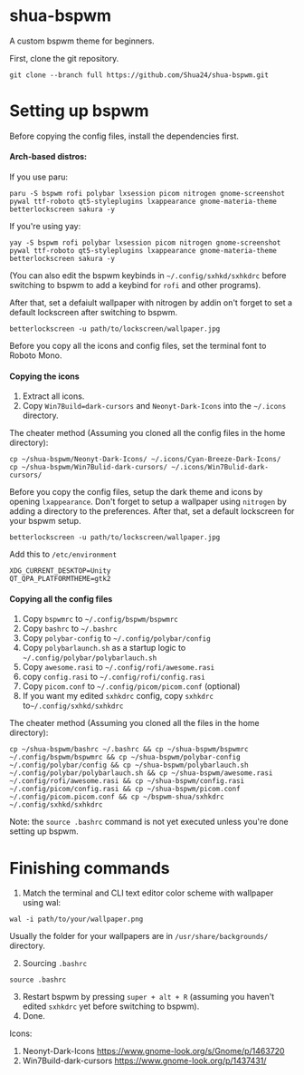 # shua-bspwm
A custom bspwm theme for beginners.

First, clone the git repository.
```
git clone --branch full https://github.com/Shua24/shua-bspwm.git
```
# Setting up bspwm

Before copying the config files, install the dependencies first.
#### Arch-based distros:
If you use paru:
```
paru -S bspwm rofi polybar lxsession picom nitrogen gnome-screenshot pywal ttf-roboto qt5-styleplugins lxappearance gnome-materia-theme betterlockscreen sakura -y
```
If you're using yay:
```
yay -S bspwm rofi polybar lxsession picom nitrogen gnome-screenshot pywal ttf-roboto qt5-styleplugins lxappearance gnome-materia-theme betterlockscreen sakura -y
```
(You can also edit the bspwm keybinds in `~/.config/sxhkd/sxhkdrc` before switching to bspwm to add a keybind for `rofi` and other programs).

After that, set a defaiult wallpaper with nitrogen by addin on't forget to set a default lockscreen after switching to bspwm.
```
betterlockscreen -u path/to/lockscreen/wallpaper.jpg
```

Before you copy all the icons and config files, set the terminal font to Roboto Mono.

#### Copying the icons
1) Extract all icons.
2) Copy `Win7Build=dark-cursors` and `Neonyt-Dark-Icons` into the `~/.icons` directory.

The cheater method (Assuming you cloned all the config files in the home directory):
```
cp ~/shua-bspwm/Neonyt-Dark-Icons/ ~/.icons/Cyan-Breeze-Dark-Icons/
cp ~/shua-bspwm/Win7Bulid-dark-cursors/ ~/.icons/Win7Bulid-dark-cursors/
```
Before you copy the config files, setup the dark theme and icons by opening `lxappearance`. Don't forget to setup a wallpaper using `nitrogen` by adding a directory to the preferences. After that, set a default lockscreen for your bspwm setup.
```
betterlockscreen -u path/to/lockscreen/wallpaper.jpg
```

Add this to `/etc/environment`
```
XDG_CURRENT_DESKTOP=Unity
QT_QPA_PLATFORMTHEME=gtk2
```

#### Copying all the config files

1) Copy `bspwmrc` to `~/.config/bspwm/bspwmrc`
2) Copy `bashrc` to `~/.bashrc`
3) Copy `polybar-config` to `~/.config/polybar/config`
4) Copy `polybarlaunch.sh` as a startup logic to `~/.config/polybar/polybarlauch.sh`
5) Copy `awesome.rasi` to `~/.config/rofi/awesome.rasi`
6) copy `config.rasi` to `~/.config/rofi/config.rasi`
7) Copy `picom.conf` to `~/.config/picom/picom.conf` (optional)
8) If you want my edited `sxhkdrc` config, copy `sxhkdrc` to`~/.config/sxhkd/sxhkdrc`

The cheater method (Assuming you cloned all the files in the home directory):
```
cp ~/shua-bspwm/bashrc ~/.bashrc && cp ~/shua-bspwm/bspwmrc ~/.config/bspwm/bspwmrc && cp ~/shua-bspwm/polybar-config ~/.config/polybar/config && cp ~/shua-bspwm/polybarlauch.sh ~/.config/polybar/polybarlauch.sh && cp ~/shua-bspwm/awesome.rasi ~/.config/rofi/awesome.rasi && cp ~/shua-bspwm/config.rasi ~/.config/picom/config.rasi && cp ~/shua-bspwm/picom.conf ~/.config/picom.picom.conf && cp ~/bspwm-shua/sxhkdrc ~/.config/sxhkd/sxhkdrc
```

Note: the `source .bashrc` command is not yet executed unless you're done setting up bspwm.

# Finishing commands

1) Match the terminal and CLI text editor color scheme with wallpaper using wal:
```
wal -i path/to/your/wallpaper.png
```
Usually the folder for your wallpapers are in `/usr/share/backgrounds/` directory.

2) Sourcing `.bashrc`
```
source .bashrc
```
3) Restart bspwm by pressing `super + alt + R` (assuming you haven't edited `sxhkdrc` yet before switching to bspwm).
4) Done.

Icons:
1) Neonyt-Dark-Icons https://www.gnome-look.org/s/Gnome/p/1463720
2) Win7Build-dark-cursors https://www.gnome-look.org/p/1437431/
